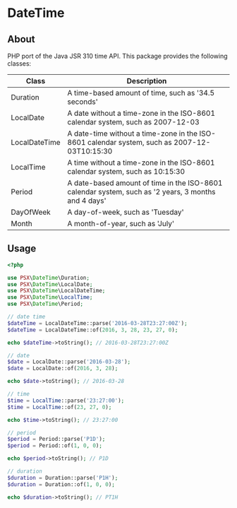 
# DateTime

## About

PHP port of the Java JSR 310 time API. This package provides the following classes:

| Class         | Description                                                                                          |
|---------------|------------------------------------------------------------------------------------------------------|
| Duration      | A time-based amount of time, such as '34.5 seconds'                                                  |
| LocalDate     | A date without a time-zone in the ISO-8601 calendar system, such as 2007-12-03                       |
| LocalDateTime | A date-time without a time-zone in the ISO-8601 calendar system, such as 2007-12-03T10:15:30         |
| LocalTime     | A time without a time-zone in the ISO-8601 calendar system, such as 10:15:30                         |
| Period        | A date-based amount of time in the ISO-8601 calendar system, such as '2 years, 3 months and 4 days'  |
| DayOfWeek     | A day-of-week, such as 'Tuesday'                                                                     |
| Month         | A month-of-year, such as 'July'                                                                      |

## Usage

```php
<?php

use PSX\DateTime\Duration;
use PSX\DateTime\LocalDate;
use PSX\DateTime\LocalDateTime;
use PSX\DateTime\LocalTime;
use PSX\DateTime\Period;

// date time
$dateTime = LocalDateTime::parse('2016-03-28T23:27:00Z');
$dateTime = LocalDateTime::of(2016, 3, 28, 23, 27, 0);

echo $dateTime->toString(); // 2016-03-28T23:27:00Z

// date
$date = LocalDate::parse('2016-03-28');
$date = LocalDate::of(2016, 3, 28);

echo $date->toString(); // 2016-03-28

// time
$time = LocalTime::parse('23:27:00');
$time = LocalTime::of(23, 27, 0);

echo $time->toString(); // 23:27:00

// period
$period = Period::parse('P1D');
$period = Period::of(1, 0, 0);

echo $period->toString(); // P1D

// duration
$duration = Duration::parse('P1H');
$duration = Duration::of(1, 0, 0);

echo $duration->toString(); // PT1H

```
